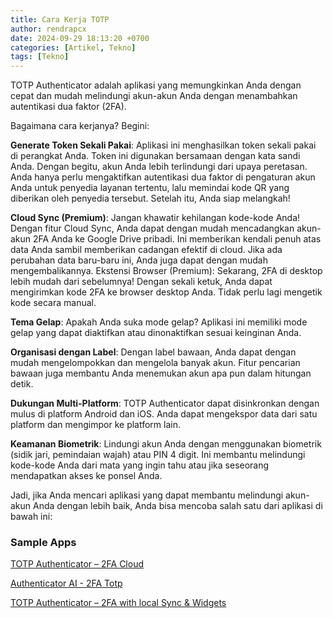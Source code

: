 ```yaml
---
title: Cara Kerja TOTP
author: rendrapcx
date: 2024-09-29 18:13:20 +0700
categories: [Artikel, Tekno]
tags: [Tekno]
---
```


TOTP Authenticator adalah aplikasi yang memungkinkan Anda dengan cepat dan mudah melindungi akun-akun Anda dengan menambahkan autentikasi dua faktor (2FA). 

Bagaimana cara kerjanya? Begini:

**Generate Token Sekali Pakai**: 
Aplikasi ini menghasilkan token sekali pakai di perangkat Anda. Token ini digunakan bersamaan dengan kata sandi Anda. Dengan begitu, akun Anda lebih terlindungi dari upaya peretasan. Anda hanya perlu mengaktifkan autentikasi dua faktor di pengaturan akun Anda untuk penyedia layanan tertentu, lalu memindai kode QR yang diberikan oleh penyedia tersebut. Setelah itu, Anda siap melangkah!

**Cloud Sync (Premium)**: Jangan khawatir kehilangan kode-kode Anda! Dengan fitur Cloud Sync, Anda dapat dengan mudah mencadangkan akun-akun 2FA Anda ke Google Drive pribadi. Ini memberikan kendali penuh atas data Anda sambil memberikan cadangan efektif di cloud. Jika ada perubahan data baru-baru ini, Anda juga dapat dengan mudah mengembalikannya.
Ekstensi Browser (Premium): Sekarang, 2FA di desktop lebih mudah dari sebelumnya! Dengan sekali ketuk, Anda dapat mengirimkan kode 2FA ke browser desktop Anda. Tidak perlu lagi mengetik kode secara manual.

**Tema Gelap**: Apakah Anda suka mode gelap? Aplikasi ini memiliki mode gelap yang dapat diaktifkan atau dinonaktifkan sesuai keinginan Anda.

**Organisasi dengan Label**: Dengan label bawaan, Anda dapat dengan mudah mengelompokkan dan mengelola banyak akun. Fitur pencarian bawaan juga membantu Anda menemukan akun apa pun dalam hitungan detik.

**Dukungan Multi-Platform**: TOTP Authenticator dapat disinkronkan dengan mulus di platform Android dan iOS. Anda dapat mengekspor data dari satu platform dan mengimpor ke platform lain.

**Keamanan Biometrik**: Lindungi akun Anda dengan menggunakan biometrik (sidik jari, pemindaian wajah) atau PIN 4 digit. Ini membantu melindungi kode-kode Anda dari mata yang ingin tahu atau jika seseorang mendapatkan akses ke ponsel Anda.

Jadi, jika Anda mencari aplikasi yang dapat membantu melindungi akun-akun Anda dengan lebih baik, Anda bisa mencoba salah satu dari aplikasi di bawah ini:

### Sample Apps

[TOTP Authenticator – 2FA Cloud](https://play.google.com/store/apps/details?id=com.authenticator.authservice2&hl=en-US)

[Authenticator AI - 2FA Totp](https://play.google.com/store/apps/details?id=com.totp.authenticator&hl=en-US)

[TOTP Authenticator – 2FA with local Sync & Widgets](https://apps.microsoft.com/detail/9mws5v0knd1c?hl=en-US&gl=US)